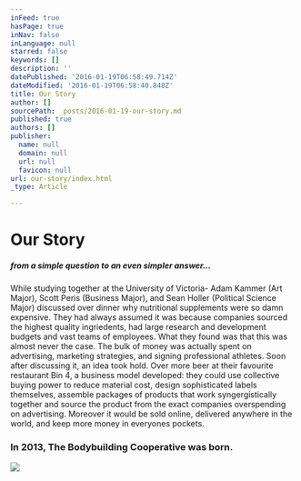 ```yaml
---
inFeed: true
hasPage: true
inNav: false
inLanguage: null
starred: false
keywords: []
description: ''
datePublished: '2016-01-19T06:58:49.714Z'
dateModified: '2016-01-19T06:58:40.848Z'
title: Our Story
author: []
sourcePath: _posts/2016-01-19-our-story.md
published: true
authors: []
publisher:
  name: null
  domain: null
  url: null
  favicon: null
url: our-story/index.html
_type: Article

---
```

# Our Story

##### from a simple question to an even simpler answer...

While studying together at the University of Victoria- Adam Kammer (Art Major), Scott Peris (Business Major), and Sean Holler (Political Science Major) discussed over dinner why nutritional supplements were so damn expensive. They had always assumed it was because companies sourced the highest quality ingriedents, had large research and development budgets and vast teams of employees. What they found was that this was almost never the case. The bulk of money was actually spent on advertising, marketing strategies, and signing professional athletes. Soon after discussing it, an idea took hold. Over more beer at their favourite restaurant Bin 4, a business model developed: they could use collective buying power to reduce material cost, design sophisticated labels themselves, assemble packages of products that work syngergistically together and source the product from the exact companies overspending on advertising. Moreover it would be sold online, delivered anywhere in the world, and keep more money in everyones pockets.

### In 2013, The Bodybuilding Cooperative was born.
![](https://the-grid-user-content.s3-us-west-2.amazonaws.com/1c2036c3-4557-4779-b048-37d78ecca120.jpg)
